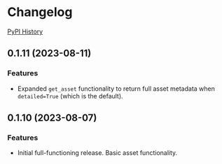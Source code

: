# Changelog

[PyPI History](https://pypi.org/project/bibt-gcp-asset/#history)

## 0.1.11 (2023-08-11)

### Features

- Expanded `get_asset` functionality to return full asset metadata when `detailed=True` (which is the default).

## 0.1.10 (2023-08-07)

### Features

- Initial full-functioning release. Basic asset functionality.
